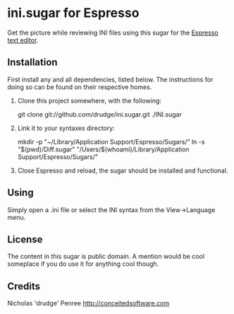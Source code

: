 ini.sugar for Espresso
=======================

Get the picture while reviewing INI files using this sugar for the [Espresso text editor][espresso]. 

[espresso]: <http://macrabbit.com/espresso/> "The Espresso text editor, by MacRabbit"


Installation
------------
First install any and all dependencies, listed below. The instructions for
doing so can be found on their respective homes.

1. Clone this project somewhere, with the following:
    
    git clone git://github.com/drudge/ini.sugar.git ./INI.sugar
    
2. Link it to your syntaxes directory:
    
    mkdir -p "~/Library/Application Support/Espresso/Sugars/"
    ln -s "$(pwd)/Diff.sugar" "/Users/$(whoami)/Library/Application Support/Espresso/Sugars/"
    
    
3. Close Espresso and reload, the sugar should be installed and functional.


Using
-----

Simply open a .ini file or select the INI syntax from the View->Language menu.

License
-------

The content in this sugar is public domain. A mention would be cool someplace if you do use it for anything cool though.


Credits
-------

Nicholas 'drudge' Penree <http://conceitedsoftware.com>